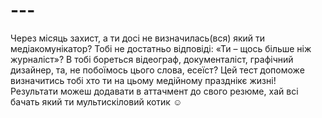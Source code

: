 # ---
Через місяць захист, а ти досі не визначилась(вся) який ти медіакомунікатор? Тобі не достатньо відповіді: «Ти – щось більше ніж журналіст»? В тобі бореться відеограф, документаліст, графічний дизайнер, та, не побоїмось цього слова, есеїст? Цей тест допоможе визначитись тобі хто ти на цьому медійному празднікє жизні!  Результати можеш додавати в аттачмент до свого резюме, хай всі бачать який ти мультискіловий котик ☺
